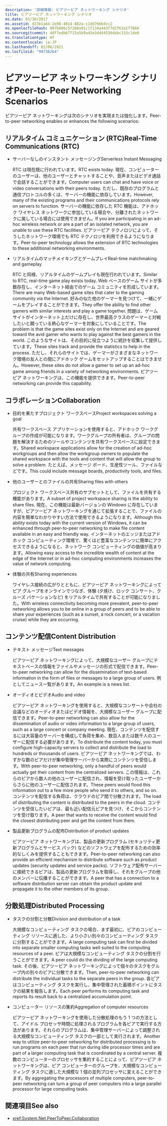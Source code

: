 ```yaml
---
description: '詳細情報: ピアツーピア ネットワーキング シナリオ'
title: ピアツーピア ネットワーキング シナリオ
ms.date: 03/30/2017
ms.assetid: d23b1a64-2e08-4014-882a-c1dd766bdcc2
ms.openlocfilehash: 097b006c5f260a91c1f134a443f7d2f63a1f7866
ms.sourcegitcommit: ddf7edb67715a5b9a45e3dd44536dabc153c1de0
ms.translationtype: HT
ms.contentlocale: ja-JP
ms.lasthandoff: 02/06/2021
ms.locfileid: "99738264"
---
```

# <a name="peer-to-peer-networking-scenarios"></a><span data-ttu-id="51764-103">ピアツーピア ネットワーキング シナリオ</span><span class="sxs-lookup"><span data-stu-id="51764-103">Peer-to-Peer Networking Scenarios</span></span>

<span data-ttu-id="51764-104">ピアツーピア ネットワーキングは次のシナリオを実現または強化します。</span><span class="sxs-lookup"><span data-stu-id="51764-104">Peer-to-peer networking enables or enhances the following scenarios:</span></span>

## <a name="real-time-communications-rtc"></a><span data-ttu-id="51764-105">リアルタイム コミュニケーション (RTC)</span><span class="sxs-lookup"><span data-stu-id="51764-105">Real-Time Communications (RTC)</span></span>

- <span data-ttu-id="51764-106">サーバーなしのインスタント メッセージング</span><span class="sxs-lookup"><span data-stu-id="51764-106">Serverless Instant Messaging</span></span>

  <span data-ttu-id="51764-107">RTC は現在既に行われています。</span><span class="sxs-lookup"><span data-stu-id="51764-107">RTC exists today.</span></span> <span data-ttu-id="51764-108">現在、コンピューターのユーザーは、他のユーザーとチャットすることや、音声またはビデオ通話で会話することができます。</span><span class="sxs-lookup"><span data-stu-id="51764-108">Computer users can chat and have voice or video conversations with their peers today.</span></span> <span data-ttu-id="51764-109">ただし、既存のプログラムと通信プロトコルの多くは、サーバーの機能に依存しています。</span><span class="sxs-lookup"><span data-stu-id="51764-109">However, many of the existing programs and their communications protocols rely on servers to function.</span></span> <span data-ttu-id="51764-110">サーバーの機能に依存した RTC 機能は、アドホック ワイヤレス ネットワークに参加している場合や、分離されたネットワークに属している場合には使用できません。</span><span class="sxs-lookup"><span data-stu-id="51764-110">If you are participating in an ad-hoc wireless network or are a part of an isolated network, you are unable to use these RTC facilities.</span></span> <span data-ttu-id="51764-111">ピアツーピア テクノロジによって、そうしたネットワーク環境でも RTC テクノロジを利用できるようになります。</span><span class="sxs-lookup"><span data-stu-id="51764-111">Peer-to-peer technology allows the extension of RTC technologies to these additional networking environments.</span></span>

- <span data-ttu-id="51764-112">リアルタイムのマッチメイキングとゲームプレイ</span><span class="sxs-lookup"><span data-stu-id="51764-112">Real-time matchmaking and gameplay</span></span>

  <span data-ttu-id="51764-113">RTC と同様、リアルタイムのゲームプレイも現在行われています。</span><span class="sxs-lookup"><span data-stu-id="51764-113">Similar to RTC, real-time game play exists today.</span></span> <span data-ttu-id="51764-114">Web ベースのゲーム サイトが多数存在し、インターネット経由でのゲーム コミュニティを形成しています。</span><span class="sxs-lookup"><span data-stu-id="51764-114">There are many Web-based game sites that cater to the gaming community via the Internet.</span></span> <span data-ttu-id="51764-115">好みの似た他のゲーマーを見つけて、一緒にゲームをプレイすることができます。</span><span class="sxs-lookup"><span data-stu-id="51764-115">They offer the ability to find other gamers with similar interests and play a game together.</span></span> <span data-ttu-id="51764-116">問題は、ゲーム サイトがインターネット上だけに存在し、世界最高クラスのゲーマーと対戦したいと願っている熱心なゲーマーを対象にしていることです。</span><span class="sxs-lookup"><span data-stu-id="51764-116">The problem is that the game sites exist only on the Internet and are geared toward the avid gamer who wants to play against the best gamers in the world.</span></span> <span data-ttu-id="51764-117">このようなサイトは、その目的に役立つように統計を収集して提供しています。</span><span class="sxs-lookup"><span data-stu-id="51764-117">These sites track and provide the statistics to help in the process.</span></span> <span data-ttu-id="51764-118">ただし、それらのサイトでは、ゲーマーがさまざまなネットワーク環境の友人との間にアドホック ゲームをセットアップすることはできません。</span><span class="sxs-lookup"><span data-stu-id="51764-118">However, these sites do not allow a gamer to set up an ad-hoc game among friends in a variety of networking environments.</span></span> <span data-ttu-id="51764-119">ピアツーピア ネットワーキングは、この機能を提供できます。</span><span class="sxs-lookup"><span data-stu-id="51764-119">Peer-to-peer networking can provide this capability.</span></span>

## <a name="collaboration"></a><span data-ttu-id="51764-120">コラボレーション</span><span class="sxs-lookup"><span data-stu-id="51764-120">Collaboration</span></span>

- <span data-ttu-id="51764-121">目的を果たすプロジェクト ワークスペース</span><span class="sxs-lookup"><span data-stu-id="51764-121">Project workspaces solving a goal</span></span>

  <span data-ttu-id="51764-122">共有ワークスペース アプリケーションを使用すると、アドホック ワークグループの作成が可能になります。ワークグループの所有者は、グループの問題を解決するためのツールやコンテンツを共有ワークスペースに設定できます。</span><span class="sxs-lookup"><span data-stu-id="51764-122">Shared workspace applications allow for the creation of ad-hoc workgroups and then allow the workgroup owners to populate the shared workspace with the tools and content that will allow the group to solve a problem.</span></span> <span data-ttu-id="51764-123">たとえば、メッセージ ボード、生産性ツール、ファイルなどです。</span><span class="sxs-lookup"><span data-stu-id="51764-123">This could include message boards, productivity tools, and files.</span></span>

- <span data-ttu-id="51764-124">他のユーザーとのファイルの共有</span><span class="sxs-lookup"><span data-stu-id="51764-124">Sharing files with others</span></span>

  <span data-ttu-id="51764-125">プロジェクト ワークスペース共有のサブセットとして、ファイルを共有する機能があります。</span><span class="sxs-lookup"><span data-stu-id="51764-125">A subset of project workspace sharing is the ability to share files.</span></span> <span data-ttu-id="51764-126">現在、この機能は最新バージョンの Windows に存在していますが、ピアツーピア ネットワーキングを通じて拡張することで、ファイルの内容を簡単なわかりやすい方法で使用できるようになります。</span><span class="sxs-lookup"><span data-stu-id="51764-126">Although this ability exists today with the current version of Windows, it can be enhanced through peer-to-peer networking to make file content available in an easy and friendly way.</span></span> <span data-ttu-id="51764-127">インターネットのエッジまたはアドホック コンピューティング環境で、驚くほど豊富なコンテンツに簡単にアクセスできるようになると、ネットワーク コンピューティングの価値が高まります。</span><span class="sxs-lookup"><span data-stu-id="51764-127">Allowing easy access to the incredible wealth of content at the edge of the Internet or in ad-hoc computing environments increases the value of network computing.</span></span>

- <span data-ttu-id="51764-128">体験の共有</span><span class="sxs-lookup"><span data-stu-id="51764-128">Sharing experiences</span></span>

  <span data-ttu-id="51764-129">ワイヤレス接続の広がりとともに、ピアツーピア ネットワーキングによってピア グループをオンラインでつなぎ、体験 (夕焼け、ロック コンサート、クルーズ バケーションなど) をリアルタイムで共有することが可能になりました。</span><span class="sxs-lookup"><span data-stu-id="51764-129">With wireless connectivity becoming more prevalent, peer-to-peer networking allows you to be online in a group of peers and to be able to share your experiences (such as a sunset, a rock concert, or a vacation cruise) while they are occurring.</span></span>

## <a name="content-distribution"></a><span data-ttu-id="51764-130">コンテンツ配信</span><span class="sxs-lookup"><span data-stu-id="51764-130">Content Distribution</span></span>

- <span data-ttu-id="51764-131">テキスト メッセージ</span><span class="sxs-lookup"><span data-stu-id="51764-131">Text messages</span></span>

  <span data-ttu-id="51764-132">ピアツーピア ネットワーキングによって、大規模なユーザー グループにテキストベースの情報をファイルやメッセージの形式で配信できます。</span><span class="sxs-lookup"><span data-stu-id="51764-132">Peer-to-peer networking can allow for the dissemination of text-based information in the form of files or messages to a large group of users.</span></span> <span data-ttu-id="51764-133">例としてニュース一覧があります。</span><span class="sxs-lookup"><span data-stu-id="51764-133">An example is a news list.</span></span>

- <span data-ttu-id="51764-134">オーディオとビデオ</span><span class="sxs-lookup"><span data-stu-id="51764-134">Audio and video</span></span>

  <span data-ttu-id="51764-135">ピアツーピア ネットワーキングを使用すると、大規模なコンサートや会社の会議などのオーディオまたはビデオ情報を、大規模なユーザー グループに配信できます。</span><span class="sxs-lookup"><span data-stu-id="51764-135">Peer-to-peer networking can also allow for the dissemination of audio or video information to a large group of users, such as a large concert or company meeting.</span></span> <span data-ttu-id="51764-136">現在、コンテンツを配信するには大容量のサーバーを構成して負荷を集め、数百人または数千人のユーザーに配信する必要があります。</span><span class="sxs-lookup"><span data-stu-id="51764-136">To distribute the content today, you must configure high-capacity servers to collect and distribute the load to hundreds or thousands of users.</span></span> <span data-ttu-id="51764-137">ピアツーピア ネットワーキングでは、わずかな数のピアだけが集中管理サーバーから実際にコンテンツを受信します。</span><span class="sxs-lookup"><span data-stu-id="51764-137">With peer-to-peer networking, only a handful of peers would actually get their content from the centralized servers.</span></span> <span data-ttu-id="51764-138">この情報は、これらのピアから数人の他のユーザーに配信され、情報を受け取ったユーザーからさらに他のユーザーに配信されます。</span><span class="sxs-lookup"><span data-stu-id="51764-138">These peers would flood this information out to a few more people who send it to others, and so on.</span></span> <span data-ttu-id="51764-139">コンテンツを配信する負荷は、クラウドのピア間で分散されます。</span><span class="sxs-lookup"><span data-stu-id="51764-139">The load of distributing the content is distributed to the peers in the cloud.</span></span> <span data-ttu-id="51764-140">コンテンツを受信したいピアは、最も近い配信元ピアを見つけ、そこからコンテンツを受け取ります。</span><span class="sxs-lookup"><span data-stu-id="51764-140">A peer that wants to receive the content would find the closest distributing peer and get the content from them.</span></span>

- <span data-ttu-id="51764-141">製品更新プログラムの配布</span><span class="sxs-lookup"><span data-stu-id="51764-141">Distribution of product updates</span></span>

  <span data-ttu-id="51764-142">ピアツーピア ネットワーキングは、製品の更新プログラム (セキュリティ更新プログラムとサービス パック) などのソフトウェアを配布するための効率的なしくみを提供することもできます。</span><span class="sxs-lookup"><span data-stu-id="51764-142">Peer-to-peer networking can also provide an efficient mechanism to distribute software such as product updates (security updates and service packs).</span></span> <span data-ttu-id="51764-143">ソフトウェア配布サーバーに接続できるピアは、製品の更新プログラムを取得し、それをグループの他のメンバーに伝播することができます。</span><span class="sxs-lookup"><span data-stu-id="51764-143">A peer that has a connection to a software distribution server can obtain the product update and propagate it to the other members of its group.</span></span>

## <a name="distributed-processing"></a><span data-ttu-id="51764-144">分散処理</span><span class="sxs-lookup"><span data-stu-id="51764-144">Distributed Processing</span></span>

- <span data-ttu-id="51764-145">タスクの分割と分散</span><span class="sxs-lookup"><span data-stu-id="51764-145">Division and distribution of a task</span></span>

  <span data-ttu-id="51764-146">大規模なコンピューティング タスクの場合、まず最初に、ピアのコンピューティング リソースに適した、より小さい別々のコンピューティング タスクに分割することができます。</span><span class="sxs-lookup"><span data-stu-id="51764-146">A large computing task can first be divided into separate smaller computing tasks well suited to the computing resources of a peer.</span></span> <span data-ttu-id="51764-147">ピアは大規模なコンピューティング タスクの分割を行うことができます。</span><span class="sxs-lookup"><span data-stu-id="51764-147">A peer could do the dividing of the large computing task.</span></span> <span data-ttu-id="51764-148">その後、ピアツーピア ネットワーキングによって個々のタスクをグループ内の別々のピアに分散できます。</span><span class="sxs-lookup"><span data-stu-id="51764-148">Then, peer-to-peer networking can distribute the individual tasks to the separate peers in the group.</span></span> <span data-ttu-id="51764-149">各ピアはコンピューティング タスクを実行し、集中管理された蓄積ポイントにタスクの結果を報告します。</span><span class="sxs-lookup"><span data-stu-id="51764-149">Each peer performs its computing task and reports its result back to a centralized accumulation point.</span></span>

- <span data-ttu-id="51764-150">コンピューター リソースの集約</span><span class="sxs-lookup"><span data-stu-id="51764-150">Aggregation of computer resources</span></span>

  <span data-ttu-id="51764-151">ピアツーピア ネットワーキングを使用した分散処理のもう 1 つの方法として、アイドル プロセッサ時間に処理されるプログラムを各ピアで実行する方法があります。それらのプログラムは、集中管理サーバーによって調整される大規模なコンピューティング タスクの一部として実行されます。</span><span class="sxs-lookup"><span data-stu-id="51764-151">Another way to utilize peer-to-peer networking for distributed processing is to run programs on each peer that run during idle processor times and are part of a larger computing task that is coordinated by a central server.</span></span> <span data-ttu-id="51764-152">複数のコンピューターのプロセッサを集約することによって、ピアツーピア ネットワーキングは、ピア コンピューターのグループを、大規模なコンピューティング タスクに適した大規模な 1 個の並列プロセッサに変えることができます。</span><span class="sxs-lookup"><span data-stu-id="51764-152">By aggregating the processors of multiple computers, peer-to-peer networking can turn a group of peer computers into a large parallel processor for large computing tasks.</span></span>

## <a name="see-also"></a><span data-ttu-id="51764-153">関連項目</span><span class="sxs-lookup"><span data-stu-id="51764-153">See also</span></span>

- <xref:System.Net.PeerToPeer.Collaboration>
